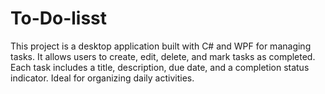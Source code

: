 # To-Do-lisst
This project is a desktop application built with C# and WPF for managing tasks. It allows users to create, edit, delete, and mark tasks as completed. Each task includes a title, description, due date, and a completion status indicator. Ideal for organizing daily activities.
